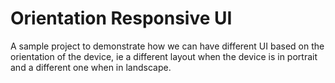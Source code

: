 # Orientation Responsive UI


A sample project to demonstrate how we can have different UI based on the orientation of the device, ie a different layout when the device is in portrait and a different one when in landscape.